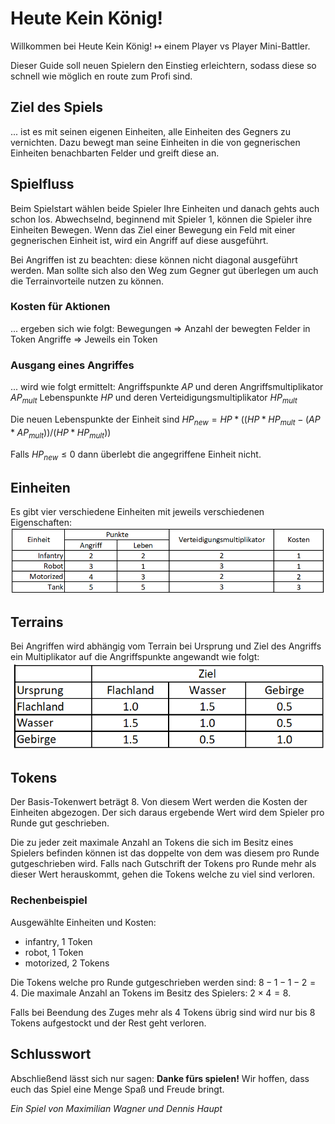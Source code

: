# Heute Kein König!
Willkommen bei Heute Kein König!  $\mapsto$ einem Player vs Player Mini-Battler.

Dieser Guide soll neuen Spielern den Einstieg erleichtern, sodass diese so schnell wie möglich en route zum Profi sind.

## Ziel des Spiels
... ist es mit seinen eigenen Einheiten, alle Einheiten des Gegners zu vernichten. Dazu bewegt man seine Einheiten in die von gegnerischen Einheiten benachbarten Felder und greift diese an. 

## Spielfluss
Beim Spielstart wählen beide Spieler Ihre Einheiten und danach gehts auch schon los. Abwechselnd, beginnend mit Spieler 1, können die Spieler ihre Einheiten Bewegen. Wenn das Ziel einer Bewegung ein Feld mit einer gegnerischen Einheit ist, wird ein Angriff auf diese ausgeführt.

Bei Angriffen ist zu beachten: diese können nicht diagonal ausgeführt werden. Man sollte sich also den Weg zum Gegner gut überlegen um auch die Terrainvorteile nutzen zu können.

### Kosten für Aktionen 
... ergeben sich wie folgt:
Bewegungen $\Rightarrow$ Anzahl der bewegten Felder in Token
Angriffe $\Rightarrow$ Jeweils ein Token

### Ausgang eines Angriffes
... wird wie folgt ermittelt:
Angriffspunkte $AP$ und deren Angriffsmultiplikator $AP_{mult}$
Lebenspunkte  $HP$ und deren Verteidigungsmultiplikator $HP_{mult}$

Die neuen Lebenspunkte der Einheit sind $HP_{new}=HP*((HP*HP_{mult}-(AP*AP_{mult}))/(HP*HP_{mult}))$

Falls $HP_{new}\leq0$ dann überlebt die angegriffene Einheit nicht.

## Einheiten
Es gibt vier verschiedene Einheiten mit jeweils verschiedenen Eigenschaften:
![](Einheiten.png)

## Terrains
Bei Angriffen wird abhängig vom Terrain bei Ursprung und Ziel des Angriffs ein Multiplikator auf die Angriffspunkte angewandt wie folgt:
![](Terrains.png)

## Tokens
Der Basis-Tokenwert beträgt 8. Von diesem Wert werden die Kosten der Einheiten abgezogen. Der sich daraus ergebende Wert wird dem Spieler pro Runde gut geschrieben.

Die zu jeder zeit maximale Anzahl an Tokens die sich im Besitz eines Spielers befinden können ist das doppelte von dem was diesem pro Runde gutgeschrieben wird. Falls nach Gutschrift der Tokens pro Runde mehr als dieser Wert herauskommt, gehen die Tokens welche zu viel sind verloren.

### Rechenbeispiel
Ausgewählte Einheiten und Kosten:
- infantry, 1 Token
- robot, 1 Token
- motorized, 2 Tokens

Die Tokens welche pro Runde gutgeschrieben werden sind: $8-1-1-2=4$.
Die maximale Anzahl an Tokens im Besitz des Spielers: $2\times 4=8$.

Falls bei Beendung des Zuges mehr als 4 Tokens übrig sind wird nur bis 8 Tokens aufgestockt und der Rest geht verloren.

## Schlusswort
Abschließend lässt sich nur sagen: **Danke fürs spielen!**
Wir hoffen, dass euch das Spiel eine Menge Spaß und Freude bringt.




_Ein Spiel von Maximilian Wagner und Dennis Haupt_
